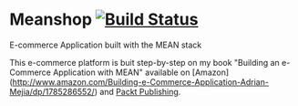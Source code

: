 # Meanshop [![Build Status](https://travis-ci.org/amejiarosario/meanshop.svg?branch=master)](https://travis-ci.org/amejiarosario/meanshop)

E-commerce Application built with the MEAN stack

This e-commerce platform is buit step-by-step on my book "Building an e-Commerce Application with MEAN" available on [Amazon] (http://www.amazon.com/Building-e-Commerce-Application-Adrian-Mejia/dp/1785286552/) and [Packt Publishing](https://www.packtpub.com/web-development/building-e-commerce-application-mean).
